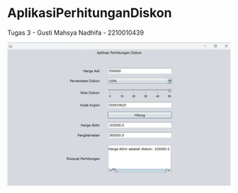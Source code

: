 # AplikasiPerhitunganDiskon
 Tugas 3 - Gusti Mahsya Nadhifa - 2210010439

 ![alt text](https://github.com/Nadhifa25/AplikasiPerhitunganDiskon/blob/main/SS%20Hasil/Diskon.png?raw=true)
